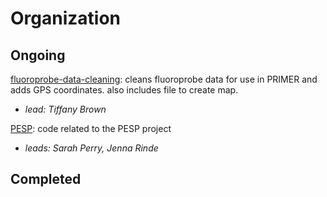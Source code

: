 # Organization
## **Ongoing**
[fluoroprobe-data-cleaning](../03_Phyto/fluoroprobe-data-cleaning): cleans fluoroprobe data for use in PRIMER and adds GPS coordinates. also includes file to create map.
- *lead: Tiffany Brown*

[PESP](../03_Phyto/PESP): code related to the PESP project
- *leads: Sarah Perry, Jenna Rinde*

## **Completed**
